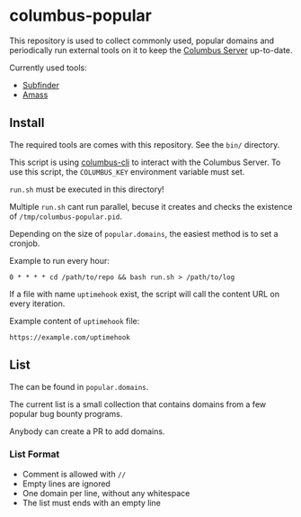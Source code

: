 # columbus-popular

This repository is used to collect commonly used, popular domains and periodically run external tools on it to keep the [Columbus Server](https://github.com/elmasy-com/columbus-server) up-to-date.

Currently used tools:
- [Subfinder](https://github.com/projectdiscovery/subfinder)
- [Amass](https://github.com/OWASP/Amass)


## Install

The required tools are comes with this repository. See the `bin/` directory.

This script is using [columbus-cli](https://github.com/elmasy-com/columbus-cli) to interact with the Columbus Server.
To use this script, the `COLUMBUS_KEY` environment variable must set.

`run.sh` must be executed in this directory!

Multiple `run.sh` cant run parallel, becuse it creates and checks the existence of `/tmp/columbus-popular.pid`.

Depending on the size of `popular.domains`, the easiest method is to set a cronjob.

Example to run every hour:
```
0 * * * * cd /path/to/repo && bash run.sh > /path/to/log
```

If a file with name `uptimehook` exist, the script will call the content URL on every iteration.

Example content of `uptimehook` file:
```
https://example.com/uptimehook
```

## List

The can be found in `popular.domains`.

The current list is a small collection that contains domains from a few popular bug bounty programs.

Anybody can create a PR to add domains.

### List Format

- Comment is allowed with `//`
- Empty lines are ignored
- One domain per line, without any whitespace
- The list must ends with an empty line 